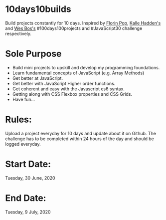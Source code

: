 # 10days10builds
Build projects constantly for 10 days. Inspired by [Florin Pop](https://www.florin-pop.com/blog/2019/09/100-days-100-projects), [Kalle Hadden's](https://www.youtube.com/channel/UCWr0mx597DnSGLFk1WfvSkQ) and [Wes Bos's](https://wesbos.com/) #100days100projects and #JavaScript30 challenge respectively.

# Sole Purpose
* Build mini projects to upskill and develop my programming foundations. 
* Learn fundamental concepts of JavaScript (e.g. Array Methods)
* Get better at JavaScript.
* Get better with JavaScript Higher order functions.
* Get coherent and easy with the Javascript es6 syntax.
* Getting along with CSS Flexbox properties and CSS Grids.
* Have fun...

# Rules:
Upload a project everyday for 10 days and update about it on Github. The challenge has to be completed within 24 hours of the day and should be logged everyday.

# Start Date:
Tuesday, 30 June, 2020

# End Date:
Tuesday, 9 July, 2020

